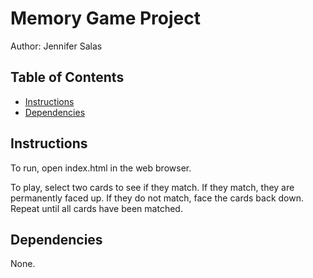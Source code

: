 # Memory Game Project

Author: Jennifer Salas

## Table of Contents

-   [Instructions](#instructions)
-   [Dependencies](#dependencies)

## Instructions

To run, open index.html in the web browser.

To play, select two cards to see if they match. If they match, they are permanently
faced up. If they do not match, face the cards back down. Repeat until all cards
have been matched.

## Dependencies

None.
